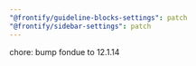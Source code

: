 ```yaml
---
"@frontify/guideline-blocks-settings": patch
"@frontify/sidebar-settings": patch
---
```


chore: bump fondue to 12.1.14

